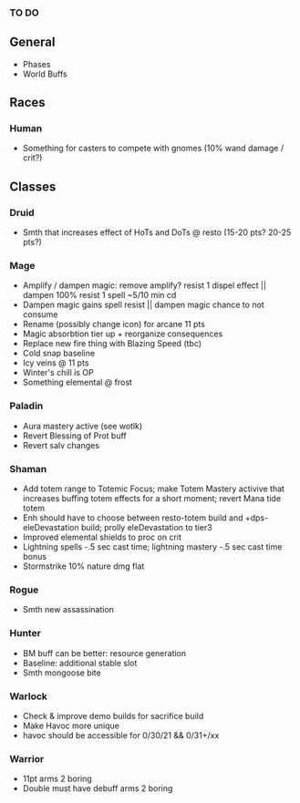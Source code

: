 ### TO DO

## General
- Phases
- World Buffs

## Races
### Human
- Something for casters to compete with gnomes (10% wand damage / crit?)

## Classes
### Druid
- Smth that increases effect of HoTs and DoTs @ resto (15-20 pts? 20-25 pts?)

### Mage
- Amplify / dampen magic: remove amplify? resist 1 dispel effect || dampen 100% resist 1 spell ~5/10 min cd
- Dampen magic gains spell resist || dampen magic chance to not consume
- Rename (possibly change icon) for arcane 11 pts
- Magic absorbtion tier up + reorganize consequences
- Replace new fire thing with Blazing Speed (tbc)
- Cold snap baseline
- Icy veins @ 11 pts
- Winter's chill is OP
- Something elemental @ frost

### Paladin
- Aura mastery active (see wotlk)
- Revert Blessing of Prot buff
- Revert salv changes

### Shaman
- Add totem range to Totemic Focus; make Totem Mastery activive that increases buffing totem effects for a short moment; revert Mana tide totem
- Enh should have to choose between resto-totem build and +dps-eleDevastation build; prolly eleDevastation to tier3
- Improved elemental shields to proc on crit
- Lightning spells -.5 sec cast time; lightning mastery -.5 sec cast time bonus
- Stormstrike 10% nature dmg flat

### Rogue
- Smth new assassination

### Hunter
- BM buff can be better: resource generation
- Baseline: additional stable slot
- Smth mongoose bite

### Warlock
- Check & improve demo builds for sacrifice build
- Make Havoc more unique
- havoc should be accessible for 0/30/21 && 0/31+/xx

### Warrior
- 11pt arms 2 boring
- Double must have debuff arms 2 boring
